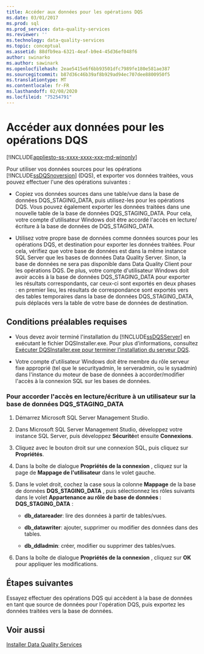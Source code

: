 ```yaml
---
title: Accéder aux données pour les opérations DQS
ms.date: 03/01/2017
ms.prod: sql
ms.prod_service: data-quality-services
ms.reviewer: ''
ms.technology: data-quality-services
ms.topic: conceptual
ms.assetid: 88dfb9ea-6321-4eaf-b9e4-45d36ef048f6
author: swinarko
ms.author: sawinark
ms.openlocfilehash: 2eae5415e6f6bb93501dfc7989fe180e581ae387
ms.sourcegitcommit: b87d36c46b39af8b929ad94ec707dee8800950f5
ms.translationtype: MT
ms.contentlocale: fr-FR
ms.lasthandoff: 02/08/2020
ms.locfileid: "75254791"
---
```

# <a name="access-data-for-the-dqs-operations"></a>Accéder aux données pour les opérations DQS

[!INCLUDE[appliesto-ss-xxxx-xxxx-xxx-md-winonly](../../includes/appliesto-ss-xxxx-xxxx-xxx-md-winonly.md)]

  Pour utiliser vos données sources pour les opérations [!INCLUDE[ssDQSnoversion](../../includes/ssdqsnoversion-md.md)] (DQS), et exporter vos données traitées, vous pouvez effectuer l'une des opérations suivantes :  
  
-   Copiez vos données sources dans une table/vue dans la base de données DQS_STAGING_DATA, puis utilisez-les pour les opérations DQS. Vous pouvez également exporter les données traitées dans une nouvelle table de la base de données DQS_STAGING_DATA. Pour cela, votre compte d'utilisateur Windows doit être accordé l'accès en lecture/écriture à la base de données de DQS_STAGING_DATA.  
  
-   Utilisez votre propre base de données comme données sources pour les opérations DQS, et destination pour exporter les données traitées. Pour cela, vérifiez que votre base de données est dans la même instance SQL Server que les bases de données Data Quality Server. Sinon, la base de données ne sera pas disponible dans Data Quality Client pour les opérations DQS. De plus, votre compte d'utilisateur Windows doit avoir accès à la base de données DQS_STAGING_DATA pour exporter les résultats correspondants, car ceux-ci sont exportés en deux phases : en premier lieu, les résultats de correspondance sont exportés vers des tables temporaires dans la base de données DQS_STAGING_DATA, puis déplacés vers la table de votre base de données de destination.  
  
## <a name="prerequisites"></a>Conditions préalables requises  
  
-   Vous devez avoir terminé l'installation du [!INCLUDE[ssDQSServer](../../includes/ssdqsserver-md.md)] en exécutant le fichier DQSInstaller.exe. Pour plus d’informations, consultez [Exécuter DQSInstaller.exe pour terminer l’installation du serveur DQS](../../data-quality-services/install-windows/run-dqsinstaller-exe-to-complete-data-quality-server-installation.md).  
  
-   Votre compte d'utilisateur Windows doit être membre du rôle serveur fixe approprié (tel que le securityadmin, le serveradmin, ou le sysadmin) dans l'instance du moteur de base de données à accorder/modifier l'accès à la connexion SQL sur les bases de données.  
  
### <a name="to-grant-readwrite-access-to-a-user-on-the-dqs_staging_data-database"></a>Pour accorder l'accès en lecture/écriture à un utilisateur sur la base de données DQS_STAGING_DATA  
  
1.  Démarrez Microsoft SQL Server Management Studio.  
  
2.  Dans Microsoft SQL Server Management Studio, développez votre instance SQL Server, puis développez **Sécurité**et ensuite **Connexions**.  
  
3.  Cliquez avec le bouton droit sur une connexion SQL, puis cliquez sur **Propriétés**.  
  
4.  Dans la boîte de dialogue **Propriétés de la connexion** , cliquez sur la page de **Mappage de l'utilisateur** dans le volet gauche.  
  
5.  Dans le volet droit, cochez la case sous la colonne **Mappage** de la base de données **DQS_STAGING_DATA** , puis sélectionnez les rôles suivants dans le volet **Appartenance au rôle de base de données : DQS_STAGING_DATA** :  
  
    -   **db_datareader**: lire des données à partir de tables/vues.  
  
    -   **db_datawriter**: ajouter, supprimer ou modifier des données dans des tables.  
  
    -   **db_ddladmin**: créer, modifier ou supprimer des tables/vues.  
  
6.  Dans la boîte de dialogue **Propriétés de la connexion** , cliquez sur **OK** pour appliquer les modifications.  
  
## <a name="next-steps"></a>Étapes suivantes  
 Essayez effectuer des opérations DQS qui accèdent à la base de données en tant que source de données pour l'opération DQS, puis exportez les données traitées vers la base de données.  
  
## <a name="see-also"></a>Voir aussi  
 [Installer Data Quality Services](../../data-quality-services/install-windows/install-data-quality-services.md)  
  
  
